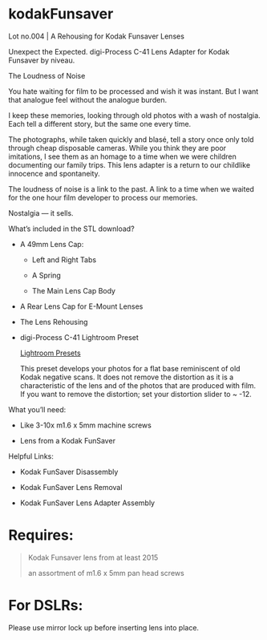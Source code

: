 # kodakFunsaver
 Lot no.004 | A Rehousing for Kodak Funsaver Lenses

Unexpect the Expected. digi-Process C-41 Lens Adapter for Kodak Funsaver by niveau.

The Loudness of Noise

You hate waiting for film to be processed and wish it was instant. But I want that analogue feel without the analogue burden.

I keep these memories, looking through old photos with a wash of nostalgia. Each tell a different story, but the same one every time.

The photographs, while taken quickly and blasé, tell a story once only told through cheap disposable cameras. While you think they are poor imitations, I see them as an homage to a time when we were children documenting our family trips. This lens adapter is a return to our childlike innocence and spontaneity.

The loudness of noise is a link to the past. A link to a time when we waited for the one hour film developer to process our memories.

Nostalgia — it sells.

What’s included in the STL download?
    
- A 49mm Lens Cap:

  - Left and Right Tabs

  - A Spring

  - The Main Lens Cap Body

- A Rear Lens Cap for E-Mount Lenses

- The Lens Rehousing

- digi-Process C-41 Lightroom Preset

    [Lightroom Presets](/lightroomPresets)

    This preset develops your photos for a flat base reminiscent of old Kodak negative scans. It does not remove the distortion as it is a characteristic of the lens and of the photos that are produced with film. If you want to remove the distortion; set your distortion slider to ~ -12.

What you’ll need:

- Like 3-10x m1.6 x 5mm machine screws

- Lens from a Kodak FunSaver

Helpful Links:

- Kodak FunSaver Disassembly

- Kodak FunSaver Lens Removal

- Kodak FunSaver Lens Adapter Assembly

# Requires:
> Kodak Funsaver lens from at least 2015
> 
> an assortment of m1.6 x 5mm pan head screws

# For DSLRs:
Please use mirror lock up before inserting lens into place. 
